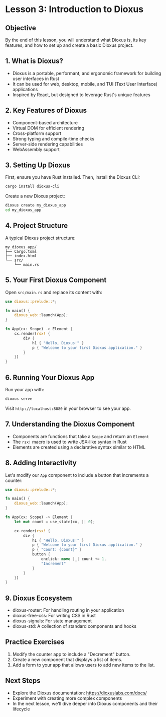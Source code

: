 # Lesson 3: Introduction to Dioxus

## Objective
By the end of this lesson, you will understand what Dioxus is, its key features, and how to set up and create a basic Dioxus project.

## 1. What is Dioxus?
- Dioxus is a portable, performant, and ergonomic framework for building user interfaces in Rust
- It can be used for web, desktop, mobile, and TUI (Text User Interface) applications
- Inspired by React, but designed to leverage Rust's unique features

## 2. Key Features of Dioxus
- Component-based architecture
- Virtual DOM for efficient rendering
- Cross-platform support
- Strong typing and compile-time checks
- Server-side rendering capabilities
- WebAssembly support

## 3. Setting Up Dioxus
First, ensure you have Rust installed. Then, install the Dioxus CLI:

```sh
cargo install dioxus-cli
```

Create a new Dioxus project:

```sh
dioxus create my_dioxus_app
cd my_dioxus_app
```

## 4. Project Structure
A typical Dioxus project structure:

```
my_dioxus_app/
├── Cargo.toml
├── index.html
└── src/
    └── main.rs
```

## 5. Your First Dioxus Component
Open `src/main.rs` and replace its content with:

```rust
use dioxus::prelude::*;

fn main() {
    dioxus_web::launch(App);
}

fn App(cx: Scope) -> Element {
    cx.render(rsx! {
        div {
            h1 { "Hello, Dioxus!" }
            p { "Welcome to your first Dioxus application." }
        }
    })
}
```

## 6. Running Your Dioxus App
Run your app with:

```sh
dioxus serve
```

Visit `http://localhost:8080` in your browser to see your app.

## 7. Understanding the Dioxus Component
- Components are functions that take a `Scope` and return an `Element`
- The `rsx!` macro is used to write JSX-like syntax in Rust
- Elements are created using a declarative syntax similar to HTML

## 8. Adding Interactivity
Let's modify our `App` component to include a button that increments a counter:

```rust
use dioxus::prelude::*;

fn main() {
    dioxus_web::launch(App);
}

fn App(cx: Scope) -> Element {
    let mut count = use_state(cx, || 0);

    cx.render(rsx! {
        div {
            h1 { "Hello, Dioxus!" }
            p { "Welcome to your first Dioxus application." }
            p { "Count: {count}" }
            button {
                onclick: move |_| count += 1,
                "Increment"
            }
        }
    })
}
```

## 9. Dioxus Ecosystem
- dioxus-router: For handling routing in your application
- dioxus-free-css: For writing CSS in Rust
- dioxus-signals: For state management
- dioxus-std: A collection of standard components and hooks

## Practice Exercises
1. Modify the counter app to include a "Decrement" button.
2. Create a new component that displays a list of items.
3. Add a form to your app that allows users to add new items to the list.

## Next Steps
- Explore the Dioxus documentation: https://dioxuslabs.com/docs/
- Experiment with creating more complex components
- In the next lesson, we'll dive deeper into Dioxus components and their lifecycle
